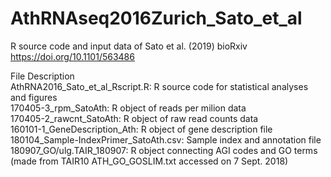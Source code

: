 # AthRNAseq2016Zurich_Sato_et_al
R source code and input data of Sato et al. (2019) bioRxiv https://doi.org/10.1101/563486  
  
File Description  
AthRNA2016_Sato_et_al_Rscript.R: R source code for statistical analyses and figures  
170405-3_rpm_SatoAth: R object of reads per milion data  
170405-2_rawcnt_SatoAth: R object of raw read counts data  
160101-1_GeneDescription_Ath: R object of gene description file  
180104_Sample-IndexPrimer_SatoAth.csv: Sample index and annotation file  
180907_GO/ulg.TAIR_180907: R object connecting AGI codes and GO terms (made from TAIR10 ATH_GO_GOSLIM.txt accessed on 7 Sept. 2018)  
